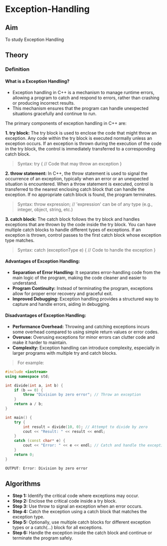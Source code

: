 # Exception-Handling
## Aim 
To study Exception Handling

## Theory
### Definition
#### What is a Exception Handling?
- Exception handling in C++ is a mechanism to manage runtime errors, allowing a program to catch and respond to errors, rather than crashing or producing incorrect results.
- This mechanism ensures that the program can handle unexpected situations gracefully and continue to run.
  
The primary components of exception handling in C++ are:

**1. try block:** 
The try block is used to enclose the code that might throw an exception. Any code within the try block is executed normally unless an exception occurs. If an exception is thrown during the execution of the code in the try block, the control is immediately transferred to a corresponding catch block.
> Syntax:
try {
    // Code that may throw an exception
}

**2. throw statement:** 
In C++, the throw statement is used to signal the occurrence of an exception, typically when an error or an unexpected situation is encountered. When a throw statement is executed, control is transferred to the nearest enclosing catch block that can handle the exception. If no appropriate catch block is found, the program terminates.
> Syntax:
throw expression; // 'expression' can be of any type (e.g., integer, object, string, etc.)

**3. catch block:** 
The catch block follows the try block and handles exceptions that are thrown by the code inside the try block. You can have multiple catch blocks to handle different types of exceptions. If an exception is thrown, control passes to the first catch block whose exception type matches.
> Syntax:
catch (exceptionType e) {
    // Code to handle the exception
}

#### Advantages of Exception Handling:
- **Separation of Error Handling:** It separates error-handling code from the main logic of the program, making the code cleaner and easier to understand.
- **Program Continuity:** Instead of terminating the program, exceptions allow for proper error recovery and graceful exit.
- **Improved Debugging:** Exception handling provides a structured way to capture and handle errors, aiding in debugging.

#### Disadvantages of Exception Handling:
- **Performance Overhead:** Throwing and catching exceptions incurs some overhead compared to using simple return values or error codes.
- **Overuse:** Overusing exceptions for minor errors can clutter code and make it harder to maintain.
- **Complexity:** Exception handling can introduce complexity, especially in larger programs with multiple try and catch blocks.

> For example:
```cpp
#include <iostream>
using namespace std;

int divide(int a, int b) {
    if (b == 0) {
        throw "Division by zero error"; // Throw an exception
    }
    return a / b;
}

int main() {
    try {
        int result = divide(10, 0); // Attempt to divide by zero
        cout << "Result: " << result << endl;
    }
    catch (const char* e) {
        cout << "Error: " << e << endl; // Catch and handle the exception
    }
    return 0;
}

OUTPUT: Error: Division by zero error
```

## Algorithms
- **Step 1:** Identify the critical code where exceptions may occur.
- **Step 2:** Enclose the critical code inside a try block.
- **Step 3:** Use throw to signal an exception when an error occurs.
- **Step 4:** Catch the exception using a catch block that matches the exception type.
- **Step 5:** Optionally, use multiple catch blocks for different exception types or a catch(...) block for all exceptions.
- **Step 6:** Handle the exception inside the catch block and continue or terminate the program safely.
